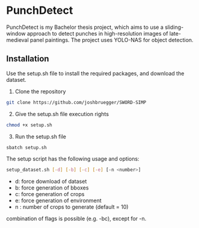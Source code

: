 # PunchDetect

PunchDetect is my Bachelor thesis project, which aims to use a sliding-window approach to detect punches in high-resolution images of late-medieval panel paintings. The project uses YOLO-NAS for object detection.

## Installation

Use the setup.sh file to install the required packages, and download the dataset.

1. Clone the repository
```bash
git clone https://github.com/joshbruegger/SWORD-SIMP
```
2. Give the setup.sh file execution rights
```bash
chmod +x setup.sh
```
3. Run the setup.sh file

```bash 
sbatch setup.sh
```

The setup script has the following usage and options:
```bash
setup_dataset.sh [-d] [-b] [-c] [-e] [-n <number>]
```
- d: force download of dataset
- b: force generation of bboxes
- c: force generation of crops
- e: force generation of environment
- n <number>: number of crops to generate (default = 10)

combination of flags is possible (e.g. -bc), except for -n.
